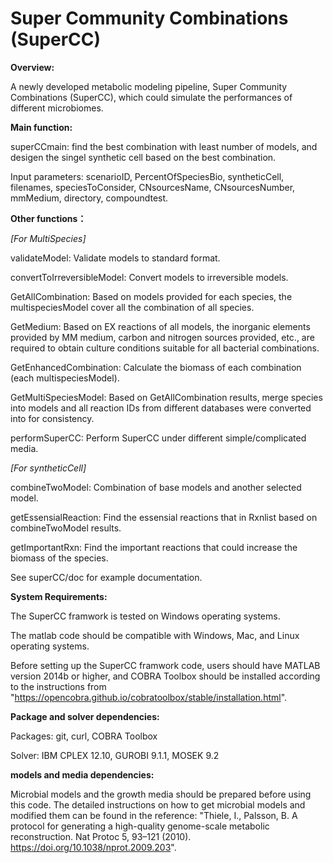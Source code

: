 # Super Community Combinations (SuperCC)

**Overview:**

A newly developed metabolic modeling pipeline, Super Community Combinations (SuperCC), which could simulate the performances of different microbiomes.



**Main function:**

superCCmain: find the best combination with least number of models, and desigen the singel synthetic cell based on the best combination.

Input parameters: 
scenarioID, PercentOfSpeciesBio, syntheticCell, filenames, speciesToConsider, CNsourcesName, CNsourcesNumber, mmMedium, directory, compoundtest.



**Other functions：**

_[For MultiSpecies]_

validateModel: Validate models to standard format.

convertToIrreversibleModel: Convert models to irreversible models.

GetAllCombination: Based on models provided for each species, the multispeciesModel cover all the combination of all species.

GetMedium: Based on EX reactions of all models, the inorganic elements provided by MM medium, carbon and nitrogen sources provided, etc., are required to obtain culture conditions suitable for all bacterial combinations. 

GetEnhancedCombination: Calculate the biomass of each combination (each multispeciesModel).

GetMultiSpeciesModel: Based on GetAllCombination results, merge species into models and all reaction IDs from different databases were converted into for consistency.

performSuperCC: Perform SuperCC under different simple/complicated media.



_[For syntheticCell]_

combineTwoModel: Combination of base models and another selected model. 

getEssensialReaction: Find the essensial reactions that in Rxnlist based on combineTwoModel results.

getImportantRxn: Find the important reactions that could increase the biomass of the species.

See superCC/doc for example documentation.



**System Requirements:**

The SuperCC framwork is tested on Windows operating systems. 

The matlab code should be compatible with Windows, Mac, and Linux operating systems.

Before setting up the SuperCC framwork code, users should have MATLAB version 2014b or higher, and COBRA Toolbox should be installed according to the instructions from "https://opencobra.github.io/cobratoolbox/stable/installation.html".



**Package and solver dependencies:**

Packages: git, curl, COBRA Toolbox 

Solver: IBM CPLEX 12.10, GUROBI 9.1.1, MOSEK 9.2



**models and media dependencies:**

Microbial models and the growth media should be prepared before using this code. The detailed instructions on how to get microbial models and modified them can be found in the reference: "Thiele, I., Palsson, B. A protocol for generating a high-quality genome-scale metabolic reconstruction. Nat Protoc 5, 93–121 (2010). https://doi.org/10.1038/nprot.2009.203". 

